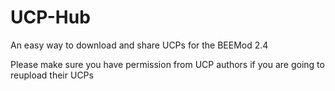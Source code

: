 # UCP-Hub
An easy way to download and share UCPs for the BEEMod 2.4

Please make sure you have permission from UCP authors if you are going to reupload their UCPs
